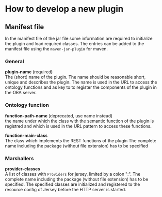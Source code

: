 # How to develop a new plugin

## Manifest file

In the manifest file of the jar file some information are required
to initialize the plugin and load required classes.
The entries can be added to the manifest file using the ```maven-jar-plugin```
for maven.

### General
**plugin-name** (required)  
The (short) name of the plugin. The name should be reasonable short,
unique and describes the plugin. The name is used in the URL to access 
the ontology functions and as key to to register the components of the plugin
in the OBA server.
 
### Ontology function
**function-path-name** (deprecated, use name instead)  
the name under which the class with the semantic
function of the plugin is registred and which is used
in the URL pattern to access these functions.
  
**function-main-class**  
The class which implements the REST functions of the plugin
The complete name including the package (without file extension) has to
be specified
    
### Marshallers

**provider-classes**  
A list of classes with ```Providers``` for jersey, limited by a colon ":". The complete name including the package (without file extension) has to
be specified. The specified classes are initialized and registered to the resource config of Jersey before the HTTP server is started.